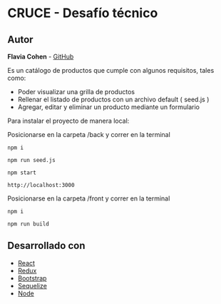 # CRUCE - Desafío técnico

## Autor

**Flavia Cohen** - [GitHub](https://github.com/FlaviaCohen)

Es un catálogo de productos que cumple con algunos requisitos, tales como:

- Poder visualizar una grilla de productos
- Rellenar el listado de productos con un archivo default ( seed.js )
- Agregar, editar y eliminar un producto mediante un formulario

Para instalar el proyecto de manera local:

Posicionarse en la carpeta /back y correr en la terminal

```
npm i
```

```
npm run seed.js
```

```
npm start
```

```
http://localhost:3000
```

Posicionarse en la carpeta /front y correr en la terminal

```
npm i
```

```
npm run build
```

## Desarrollado con

- [React](https://es.reactjs.org/docs/getting-started.html)
- [Redux](https://redux.js.org/introduction/getting-started)
- [Bootstrap](https://getbootstrap.com/docs/4.5/getting-started/introduction)
- [Sequelize](https://sequelize.org)
- [Node](https://nodejs.org/es/docs)
